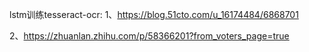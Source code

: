 lstm训练tesseract-ocr:
1、https://blog.51cto.com/u_16174484/6868701  

2、https://zhuanlan.zhihu.com/p/58366201?from_voters_page=true 



